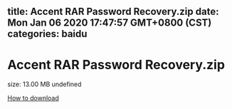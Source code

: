 
title: Accent RAR Password Recovery.zip
date: Mon Jan 06 2020 17:47:57 GMT+0800 (CST)    
categories: baidu
---

# Accent RAR Password Recovery.zip
size: 13.00 MB
 undefined
 

[How to download](https://bpcam.bemobtrk.com/go/2ceec3aa-1ca2-46d6-b9ff-aaa5c184517c?jno=2090)